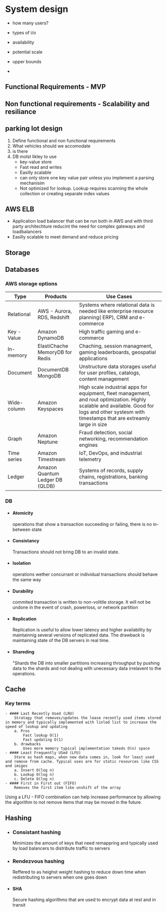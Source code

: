 # System design

- how many users?
- types of i/o
- availability
- potential scale
- upper bounds

-  

## Functional Requirements - MVP

## Non functional requirements  - Scalability and resiliance

## parking lot design

1. Define functional and non functional requirements
1. What vehicles should we accomodate
1. is there
1. DB molst likley to use
   - key-value store
   - Fast read and writes
   - Easilly scalable
   - can only store one key value pair unless you implement a parsing mechanisim
   - Not optimized for lookup. Lookup requires scanning the whole collection or creating separate index values

## AWS ELB

- Application load balancer that can be run both in AWS and with third party architechture reducint the need for complex gateways and loadbalancers
- Easilly scalable to meet demand and reduce pricing

## Storage

## Databases

### AWS storage options

| Type | Products  | Use Cases|
--- | --- | ---|
|Relational|AWS - Aurora, RDS, Redshift| Systems where relational data is needed like enterprise resource planning( ERP), CRM and e-commerce |
|Key - Value|Amazon DynamoDB|High traffic gaming and e-commerce |
|In-memory| ElastiChache MemoryDB for Redis |Chaching, session managment, gaming leaderboards, geospatial applications |
|Document|DocumentDB MongoDB|Unstructure data storages useful for user profiles, catalogs, content management|
|Wide-column|Amazon Keyspaces|High scale industrial apps for equipment, fleet management, and rout optimization. Highly scalable and available. Good for logs and other systesm with timestamps that are extreamly large in size|
|Graph|Amazon Neptune|Fraud detection, social networking, recommendation engines|
|Time series|Amazon Timestream|IoT, DevOps, and industrial telemetry|
|Ledger|Amazon Quantum Ledger DB (QLDB)|Systems of records, supply chains, registrations, banking transactions|

### DB

- #### Atomicity

  operations that show a transaction succeeding or failing, there is no in-between state

- #### Consistancy

  Transactions should not bring DB to an invalid state.

- #### Isolation

  operations wether concurrant or individual transactions should behave the same way  

- #### Durability

  commited transaction is written to non-volitile storage. It will not be undone in the event of crash, powerloss, or network partition

- #### Replication

  Replication is useful to allow lower latency and higher availability by maintainnig several versions of replicated data. The drawback is maintaining state of the DB servers in real time.

- #### Shareding

  "Shards the DB into smaller partitions increasing throughput by pushing data to the shards and not dealing with unecessary data irrelavent to the operations.

## Cache

### Key terms

    - #### Last Recently Used (LRU) 
        Stratagy that removes/updates the lease recently used items stored in memory and typically implemented with linled list to increase the speed of lookup and updating
        a. Pros
            Fast lookup O(1)
            Fast updating O(1)
        b. drawbacks 
            Uses more memory typical implementation takeds O(n) space  
    - #### Least Frequently USed (LFU) 
        Store as hash maps, when new data comes in, look for least used and remove from cache. Typical uses are for static resources like CSS and imiges 
        a. Insert O(log n)
        b. Lookup O(log n)
        c. Delete O(log n)
    - #### First in First out (FIFO) 
        Removes the first item like unshift of the array
Using a LFU - FIFO combination can help increase performance by allowing the algorithm to not remove items that may be moved in the future.  

## Hashing

- ### Consistant hashing

  Minimizes the amount of keys that need remappring and typically used by load balancers to distribute traffic to servers

- ###  Rendezvous hashing

  Reffered to as heighst weight hashing to reduce down time when redistributing to servers when one goes down

- #### SHA

  Secure hashing algorithms that are used to encrypt data at rest and in transit
